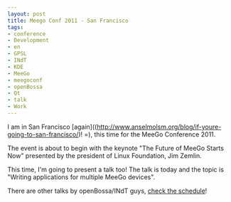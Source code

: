 ```yaml
---
layout: post
title: Meego Conf 2011 - San Francisco
tags:
- conference
- Development
- en
- GPSL
- INdT
- KDE
- MeeGo
- meegoconf
- openBossa
- Qt
- talk
- Work
---
```

I am in San Francisco [again]((http://www.anselmolsm.org/blog/if-youre-going-to-san-francisco/)! =), this time for the MeeGo Conference 2011.

The event is about to begin with the keynote "The Future of MeeGo Starts Now" presented by the president of Linux Foundation, Jim Zemlin.

This time, I'm going to present a talk too! The talk is today and the topic is "Writing applications for multiple MeeGo devices".

There are other talks by openBossa/INdT guys, [check the schedule](http://sf2011.meego.com/program/session-schedule)!
